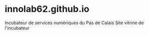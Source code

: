 # innolab62.github.io
Incubateur de services numériques du Pas de Calais
Site vitrine de l'incubateur
